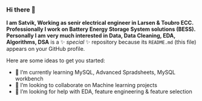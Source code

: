 ### Hi there 👋


**I am Satvik, Working as senir electrical engineer in Larsen & Toubro ECC. 
Professionally I work on Battery Energy Storage System solutions (BESS).
Personally I am very much interested in Data, Data Cleaning, EDA, Algorithms, DSA** is a ✨ _special_ ✨ repository because its `README.md` (this file) appears on your GitHub profile.

Here are some ideas to get you started:

- 🌱 I’m currently learning MySQL, Advanced Spradsheets, MySQL workbench
- 👯 I’m looking to collaborate on Machine learning projects
- 🤔 I’m looking for help with EDA, feature engineering & feature selection


